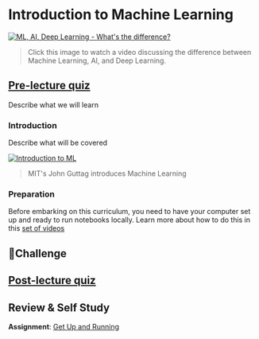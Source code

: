 # Introduction to Machine Learning

[![ML, AI, Deep Learning - What's the difference?](https://img.youtube.com/vi/lTd9RSxS9ZE/0.jpg)](https://youtu.be/lTd9RSxS9ZE "ML, AI, Deep Learning - What's the difference?")

> Click this image to watch a video discussing the difference between Machine Learning, AI, and Deep Learning.
## [Pre-lecture quiz](https://jolly-sea-0a877260f.azurestaticapps.net/quiz/1/)

Describe what we will learn

### Introduction

Describe what will be covered

[![Introduction to ML](https://img.youtube.com/vi/h0e2HAPTGF4/0.jpg)](https://youtu.be/h0e2HAPTGF4 "Introduction to ML")
> MIT's John Guttag introduces Machine Learning
### Preparation

Before embarking on this curriculum, you need to have your computer set up and ready to run notebooks locally. Learn more about how to do this in this [set of videos](https://www.youtube.com/playlist?list=PLlrxD0HtieHhS8VzuMCfQD4uJ9yne1mE6)

## 🚀Challenge
## [Post-lecture quiz](https://jolly-sea-0a877260f.azurestaticapps.net/quiz/2/)

## Review & Self Study

**Assignment**: [Get Up and Running](assignment.md)

